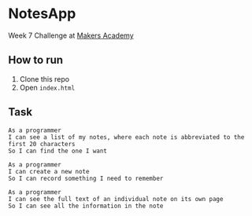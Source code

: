# NotesApp

Week 7 Challenge at [Makers Academy](https://makers.tech/)

How to run
----

1. Clone this repo
2. Open `index.html`




Task
----

```
As a programmer
I can see a list of my notes, where each note is abbreviated to the first 20 characters
So I can find the one I want
```

```
As a programmer
I can create a new note
So I can record something I need to remember
```

```
As a programmer
I can see the full text of an individual note on its own page
So I can see all the information in the note
```
